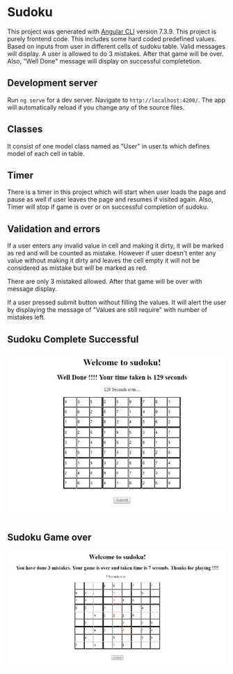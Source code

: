 # Sudoku

This project was generated with [Angular CLI](https://github.com/angular/angular-cli) version 7.3.9. This project is purely frontend code. This includes some hard coded predefined values. Based on inputs from user in different cells of sudoku table. Valid messages will display. A user is allowed to do 3 mistakes. After that game will be over. Also, "Well Done" message will display on successful completetion.

## Development server

Run `ng serve` for a dev server. Navigate to `http://localhost:4200/`. The app will automatically reload if you change any of the source files.

## Classes
It consist of one model class named as "User" in user.ts which defines model of each cell in table.

## Timer

There is a timer in this project which will start when user loads the page and pause as well if user leaves the page and resumes if visited again. Also, Timer will stop if game is over or on successful completion of sudoku.

## Validation and errors

If a user enters any invalid value in cell and making it dirty, it will be marked as red and will be counted as mistake. However if user doesn't enter any value without making it dirty and leaves the cell empty it will not be considered as mistake but will be marked as red.

There are only 3 mistaked allowed. After that game will be over with message display.

If a user pressed submit button without filling the values. It will alert the user by displaying the message of "Values are still require" with number of mistakes left.  

## Sudoku Complete Successful
![alt text](https://github.com/shubhygups/sudoku_angular/blob/master/complete_sudoku.JPG)

## Sudoku Game over
![alt text](https://github.com/shubhygups/sudoku_angular/blob/master/game_over.JPG)
